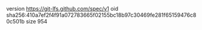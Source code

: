version https://git-lfs.github.com/spec/v1
oid sha256:410a7ef2f4f91a072783665f02155bc18b97c30469fe281f65159476c80c501b
size 954
